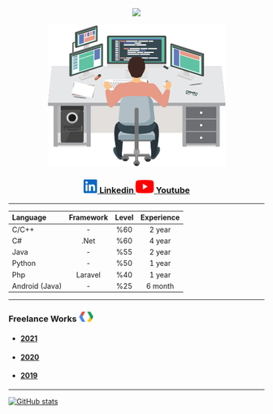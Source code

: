 <p align="center"> <img src="https://komarev.com/ghpvc/?username=serdaraltin&label=Profile%20views&color=ff8a14"/> </p>

<p align="center"> <img src="programmer.png" alt="youtube" width="350"/> </p>

<h3 align="center"><a href="https://www.linkedin.com/in/serdar-altin/" ><img src="linkedin.png" alt="linkedin" width="28"/> Linkedin </a>
 <a href="https://www.youtube.com/meyta" ><img src="youtube.png" alt="youtube" width="36"/> Youtube </a></h3>
 
<hr>

| Language           | Framework | Level | Experience      |
| :----------------- |:---------:|:-----:|:---------------:|
| C/C++              | -         | %60   | 2 year          |
| C#                 | .Net      | %60   | 4 year          |
| Java               | -         | %55   | 2 year          |
| Python             | -         | %50   | 1 year          |
| Php                | Laravel   | %40   | 1 year          |
| Android (Java)     | -         | %25   | 6 month         |

<hr>

#### <h3> Freelance Works <img src="developers.png" alt="developers" width="30"/></h3>

* <h4><a href="https://github.com/serdaraltin/Freelance-Works-2021">2021</a></h4>
* <h4><a href="https://github.com/serdaraltin/Freelance-Works-2020">2020</a></h4>
* <h4><a href="https://github.com/serdaraltin/Freelance-Works-2019">2019</a></h4>

<hr>

[![GitHub stats](https://github-readme-stats.vercel.app/api?username=serdaraltin&show_icons=true&theme=tokyonight&count_private=false)](https://github.com/serdaraltin/)
